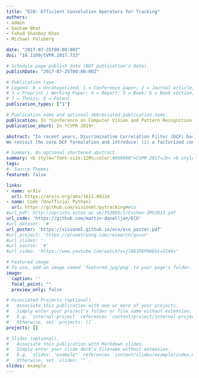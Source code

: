 ```yaml
---
title: "ECO: Efficient Convolution Operators for Tracking"
authors:
- admin
- Goutam Bhat
- Fahad Shahbaz Khan
- Michael Felsberg

date: "2017-07-25T00:00:00Z"
doi: "10.1109/CVPR.2017.733"

# Schedule page publish date (NOT publication's date).
publishDate: "2017-07-25T00:00:00Z"

# Publication type.
# Legend: 0 = Uncategorized; 1 = Conference paper; 2 = Journal article;
# 3 = Preprint / Working Paper; 4 = Report; 5 = Book; 6 = Book section;
# 7 = Thesis; 8 = Patent
publication_types: ["1"]

# Publication name and optional abbreviated publication name.
publication: In *Conference on Computer Vision and Pattern Recognition, CVPR 2019*
publication_short: In *CVPR 2019*

abstract: "In recent years, Discriminative Correlation Filter (DCF) based methods have significantly advanced the state-of-the-art in tracking. However, in the pursuit of ever increasing tracking performance, their characteristic speed and real-time capability have gradually faded. Further, the increasingly complex models, with massive number of trainable parameters, have introduced the risk of severe over-fitting. In this work, we tackle the key causes behind the problems of computational complexity and over-fitting, with the aim of simultaneously improving both speed and performance.
We revisit the core DCF formulation and introduce: (i) a factorized convolution operator, which drastically reduces the number of parameters in the model; (ii) a compact generative model of the training sample distribution, that significantly reduces memory and time complexity, while providing better diversity of samples; (iii) a conservative model update strategy with improved robustness and reduced complexity. We perform comprehensive experiments on four benchmarks: VOT2016, UAV123, OTB-2015, and TempleColor. When using expensive deep features, our tracker provides a 20-fold speedup and achieves a 13.0% relative gain in Expected Average Overlap compared to the top ranked method in the VOT2016 challenge. Moreover, our fast variant, using hand-crafted features, operates at 60 Hz on a single CPU, while obtaining 65.0% AUC on OTB-2015."

# Summary. An optional shortened abstract.
summary: <b style="font-size:120%;color:#008080">CVPR 2017</b> <b style="font-size:120%;color:#E08040"></b><br> Tackling the key causes behind the problems of computational complexity and over-fitting in correlation trackers.
tags:
#- Source Themes
featured: false

links:
- name: arXiv
  url: https://arxiv.org/abs/1611.09224
- name: Code (Unofficial Python)
  url: https://github.com/visionml/pytracking#eco
#url_pdf: http://eprints.soton.ac.uk/352095/1/Cushen-IMV2013.pdf
url_code: 'https://github.com/martin-danelljan/ECO'
#url_dataset: '#'
url_poster: 'https://visionml.github.io/eco/eco_poster.pdf'
#url_project: 'https://prunetruong.com/research/gocor'
#url_slides: ''
#url_source: '#'
#url_video: 'https://www.youtube.com/watch?v=j7A83F6PRAE&t=3144s'

# Featured image
# To use, add an image named `featured.jpg/png` to your page's folder. 
image:
  caption: ''
  focal_point: ""
  preview_only: false

# Associated Projects (optional).
#   Associate this publication with one or more of your projects.
#   Simply enter your project's folder or file name without extension.
#   E.g. `internal-project` references `content/project/internal-project/index.md`.
#   Otherwise, set `projects: []`.
projects: []

# Slides (optional).
#   Associate this publication with Markdown slides.
#   Simply enter your slide deck's filename without extension.
#   E.g. `slides: "example"` references `content/slides/example/index.md`.
#   Otherwise, set `slides: ""`.
slides: example
---
```



